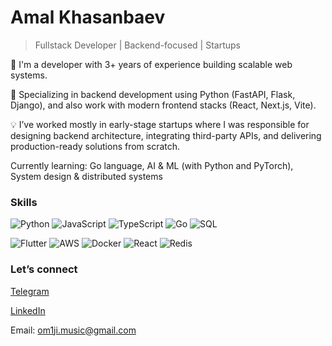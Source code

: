 # Amal Khasanbaev
> Fullstack Developer | Backend-focused | Startups

🚀 I'm a developer with 3+ years of experience building scalable web systems.

🧩 Specializing in backend development using Python (FastAPI, Flask, Django), and also work with modern frontend stacks (React, Next.js, Vite).

💡 I’ve worked mostly in early-stage startups where I was responsible for designing backend architecture, integrating third-party APIs, and delivering production-ready solutions from scratch.


Currently learning: Go language, AI & ML (with Python and PyTorch), System design & distributed systems

### Skills

![Python](https://img.shields.io/badge/-Python-000?&logo=Python)
![JavaScript](https://img.shields.io/badge/-JavaScript-000?&logo=JavaScript)
![TypeScript](https://img.shields.io/badge/-TypeScript-000?&logo=TypeScript)
![Go](https://img.shields.io/badge/-Go-000?&logo=Go)
![SQL](https://img.shields.io/badge/-SQL-000?&logo=PostgreSQL)


![Flutter](https://img.shields.io/badge/-Flutter-000?&logo=Flutter)
![AWS](https://img.shields.io/badge/-AWS-000?&logo=Amazon-AWS&logoColor=F90)
![Docker](https://img.shields.io/badge/-Docker-000?&logo=Docker)
![React](https://img.shields.io/badge/-React-000?&logo=React)
![Redis](https://img.shields.io/badge/-Redis-000?&logo=Redis)


### Let’s connect
[Telegram](https://t.me/om1ji)

[LinkedIn](linkedin.com/in/om1ji)

Email: om1ji.music@gmail.com
